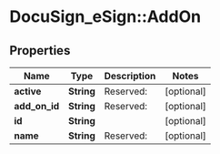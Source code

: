 # DocuSign_eSign::AddOn

## Properties
Name | Type | Description | Notes
------------ | ------------- | ------------- | -------------
**active** | **String** | Reserved: | [optional] 
**add_on_id** | **String** | Reserved: | [optional] 
**id** | **String** |  | [optional] 
**name** | **String** | Reserved: | [optional] 


